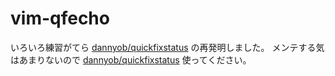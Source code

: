 # vim-qfecho

いろいろ練習がてら [dannyob/quickfixstatus](https://github.com/dannyob/quickfixstatus) の再発明しました。
メンテする気はあまりないので [dannyob/quickfixstatus](https://github.com/dannyob/quickfixstatus) 使ってください。

